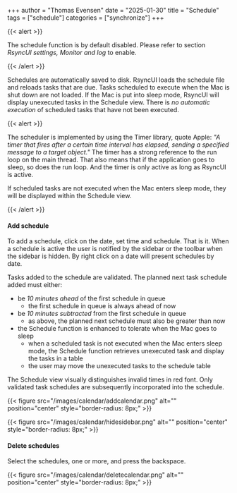 +++
author = "Thomas Evensen"
date = "2025-01-30"
title =  "Schedule"
tags = ["schedule"]
categories = ["synchronize"]
+++

{{< alert >}}

 The schedule function is by default disabled. Please refer to section *RsyncUI settings, Monitor and log* to enable.

{{< /alert >}}

Schedules are automatically saved to disk. RsyncUI loads the schedule file and reloads tasks that are due. Tasks scheduled to execute when the Mac is shut down are not loaded. If the Mac is put into sleep mode, RsyncUI will display unexecuted tasks in the Schedule view. There is *no automatic execution* of scheduled tasks that have not been executed. 

{{< alert >}}

The scheduler is implemented by using the Timer library, quote Apple: *"A timer that fires after a certain time interval has elapsed, sending a specified message to a target object."*  The timer has a strong reference to the run loop on the main thread. That also means that if the application goes to sleep, so does the run loop. And the timer is only active as long as RsyncUI is active. 

If scheduled tasks are not executed when the Mac enters sleep mode, they will be displayed within the Schedule view. 

{{< /alert >}}

#### Add schedule

To add a schedule, click on the date, set time and schedule. That is it. When a schedule is active the user is notified by the sidebar or the toolbar when the sidebar is hidden. By right click on a date will present schedules by date.

Tasks added to the schedule are validated. The planned next task schedule added must either:

- be *10 minutes ahead* of the first schedule in queue
	- the first schedule in queue is always ahead of now	
- be *10 minutes subtracted* from the first schedule in queue
	- as above, the planned next schedule must also be greater than now
- the Schedule function is enhanced to tolerate when the Mac goes to sleep
	- when a scheduled task is not executed when the Mac enters sleep mode, the Schedule function retrieves unexecuted task and display the tasks in a table
    - the user may move the unexecuted tasks to the schedule table

The Schedule view visually distinguishes invalid times in red font. Only validated task schedules are subsequently incorporated into the schedule.

{{< figure src="/images/calendar/addcalendar.png" alt="" position="center" style="border-radius: 8px;" >}}

{{< figure src="/images/calendar/hidesidebar.png" alt="" position="center" style="border-radius: 8px;" >}}

#### Delete schedules

Select the schedules, one or more, and press the backspace.

{{< figure src="/images/calendar/deletecalendar.png" alt="" position="center" style="border-radius: 8px;" >}}